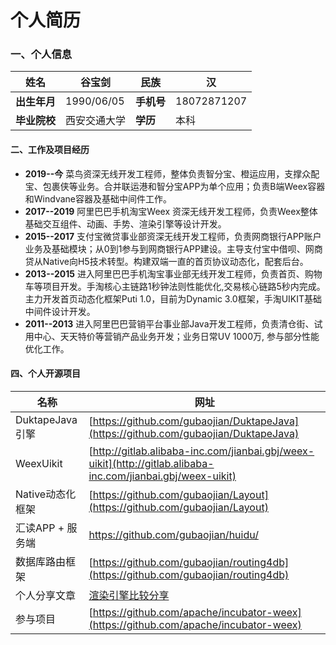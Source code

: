 # 个人简历

<a name="q2YWI"></a>
### 一、个人信息
| **姓名** | 谷宝剑 | **民族** | 汉 |
| --- | --- | --- | --- |
| **出生年月** | 1990/06/05 | **手机号** | 18072871207 |
| **毕业院校** | 西安交通大学 | **学历** | 本科 |

<a name="sUNhs"></a>
#### 二、工作及项目经历
- **2019--今**    菜鸟资深无线开发工程师，整体负责智分宝、橙运应用，支撑众配宝、包裹侠等业务。合并联运港和智分宝APP为单个应用；负责B端Weex容器和Windvane容器及基础中间件工作。
- **2017--2019**   阿里巴巴手机淘宝Weex 资深无线开发工程师，负责Weex整体基础交互组件、动画、手势、渲染引擎等设计开发。
- **2015--2017**  支付宝微贷事业部资深无线开发工程师，负责网商银行APP账户业务及基础模块；从0到1参与到网商银行APP建设。主导支付宝中借呗、网商贷从Native向H5技术转型。构建双端一直的首页协议动态化，配套后台。
- **2013--2015**  进入阿里巴巴手机淘宝事业部无线开发工程师，负责首页、购物车等项目开发。手淘核心主链路1秒钟法则性能优化,交易核心链路5秒内完成。主力开发首页动态化框架Puti 1.0，目前为Dynamic 3.0框架，手淘UIKIT基础中间件设计开发。
- **2011--2013**  进入阿里巴巴营销平台事业部Java开发工程师，负责清仓街、试用中心、天天特价等营销产品业务开发；业务日常UV 1000万, 参与部分性能优化工作。
<a name="LNpyF"></a>

#### 四、个人开源项目
| **名称** | 网址 |
| --- | --- |
| DuktapeJava引擎 | [https://github.com/gubaojian/DuktapeJava](https://github.com/gubaojian/DuktapeJava) |
| WeexUikit | [http://gitlab.alibaba-inc.com/jianbai.gbj/weex-uikit](http://gitlab.alibaba-inc.com/jianbai.gbj/weex-uikit) |
| Native动态化框架 | [https://github.com/gubaojian/Layout](https://github.com/gubaojian/Layout) |
| 汇读APP + 服务端 | https://github.com/gubaojian/huidu/ |
| 数据库路由框架  | [https://github.com/gubaojian/routing4db](https://github.com/gubaojian/routing4db) |
| 个人分享文章 | [渲染引擎比较分享](https://mp.weixin.qq.com/s/BPFldh8uPsv-hvVQbYlTOg?from=timeline&scene=2&subscene=2&clicktime=1586868112&enterid=1586868112) |
| 参与项目 | [https://github.com/apache/incubator-weex](https://github.com/apache/incubator-weex) |


